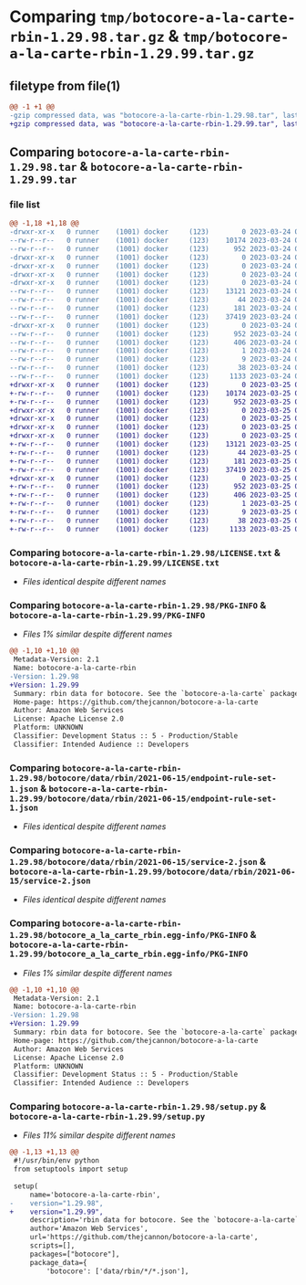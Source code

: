 # Comparing `tmp/botocore-a-la-carte-rbin-1.29.98.tar.gz` & `tmp/botocore-a-la-carte-rbin-1.29.99.tar.gz`

## filetype from file(1)

```diff
@@ -1 +1 @@
-gzip compressed data, was "botocore-a-la-carte-rbin-1.29.98.tar", last modified: Fri Mar 24 01:24:36 2023, max compression
+gzip compressed data, was "botocore-a-la-carte-rbin-1.29.99.tar", last modified: Sat Mar 25 01:23:02 2023, max compression
```

## Comparing `botocore-a-la-carte-rbin-1.29.98.tar` & `botocore-a-la-carte-rbin-1.29.99.tar`

### file list

```diff
@@ -1,18 +1,18 @@
-drwxr-xr-x   0 runner    (1001) docker     (123)        0 2023-03-24 01:24:36.022104 botocore-a-la-carte-rbin-1.29.98/
--rw-r--r--   0 runner    (1001) docker     (123)    10174 2023-03-24 01:24:35.000000 botocore-a-la-carte-rbin-1.29.98/LICENSE.txt
--rw-r--r--   0 runner    (1001) docker     (123)      952 2023-03-24 01:24:36.022104 botocore-a-la-carte-rbin-1.29.98/PKG-INFO
-drwxr-xr-x   0 runner    (1001) docker     (123)        0 2023-03-24 01:24:36.018104 botocore-a-la-carte-rbin-1.29.98/botocore/
-drwxr-xr-x   0 runner    (1001) docker     (123)        0 2023-03-24 01:24:36.018104 botocore-a-la-carte-rbin-1.29.98/botocore/data/
-drwxr-xr-x   0 runner    (1001) docker     (123)        0 2023-03-24 01:24:36.018104 botocore-a-la-carte-rbin-1.29.98/botocore/data/rbin/
-drwxr-xr-x   0 runner    (1001) docker     (123)        0 2023-03-24 01:24:36.018104 botocore-a-la-carte-rbin-1.29.98/botocore/data/rbin/2021-06-15/
--rw-r--r--   0 runner    (1001) docker     (123)    13121 2023-03-24 01:23:57.000000 botocore-a-la-carte-rbin-1.29.98/botocore/data/rbin/2021-06-15/endpoint-rule-set-1.json
--rw-r--r--   0 runner    (1001) docker     (123)       44 2023-03-24 01:23:57.000000 botocore-a-la-carte-rbin-1.29.98/botocore/data/rbin/2021-06-15/examples-1.json
--rw-r--r--   0 runner    (1001) docker     (123)      181 2023-03-24 01:23:57.000000 botocore-a-la-carte-rbin-1.29.98/botocore/data/rbin/2021-06-15/paginators-1.json
--rw-r--r--   0 runner    (1001) docker     (123)    37419 2023-03-24 01:23:57.000000 botocore-a-la-carte-rbin-1.29.98/botocore/data/rbin/2021-06-15/service-2.json
-drwxr-xr-x   0 runner    (1001) docker     (123)        0 2023-03-24 01:24:36.022104 botocore-a-la-carte-rbin-1.29.98/botocore_a_la_carte_rbin.egg-info/
--rw-r--r--   0 runner    (1001) docker     (123)      952 2023-03-24 01:24:35.000000 botocore-a-la-carte-rbin-1.29.98/botocore_a_la_carte_rbin.egg-info/PKG-INFO
--rw-r--r--   0 runner    (1001) docker     (123)      406 2023-03-24 01:24:35.000000 botocore-a-la-carte-rbin-1.29.98/botocore_a_la_carte_rbin.egg-info/SOURCES.txt
--rw-r--r--   0 runner    (1001) docker     (123)        1 2023-03-24 01:24:35.000000 botocore-a-la-carte-rbin-1.29.98/botocore_a_la_carte_rbin.egg-info/dependency_links.txt
--rw-r--r--   0 runner    (1001) docker     (123)        9 2023-03-24 01:24:35.000000 botocore-a-la-carte-rbin-1.29.98/botocore_a_la_carte_rbin.egg-info/top_level.txt
--rw-r--r--   0 runner    (1001) docker     (123)       38 2023-03-24 01:24:36.022104 botocore-a-la-carte-rbin-1.29.98/setup.cfg
--rw-r--r--   0 runner    (1001) docker     (123)     1133 2023-03-24 01:24:35.000000 botocore-a-la-carte-rbin-1.29.98/setup.py
+drwxr-xr-x   0 runner    (1001) docker     (123)        0 2023-03-25 01:23:02.796754 botocore-a-la-carte-rbin-1.29.99/
+-rw-r--r--   0 runner    (1001) docker     (123)    10174 2023-03-25 01:23:02.000000 botocore-a-la-carte-rbin-1.29.99/LICENSE.txt
+-rw-r--r--   0 runner    (1001) docker     (123)      952 2023-03-25 01:23:02.796754 botocore-a-la-carte-rbin-1.29.99/PKG-INFO
+drwxr-xr-x   0 runner    (1001) docker     (123)        0 2023-03-25 01:23:02.796754 botocore-a-la-carte-rbin-1.29.99/botocore/
+drwxr-xr-x   0 runner    (1001) docker     (123)        0 2023-03-25 01:23:02.796754 botocore-a-la-carte-rbin-1.29.99/botocore/data/
+drwxr-xr-x   0 runner    (1001) docker     (123)        0 2023-03-25 01:23:02.796754 botocore-a-la-carte-rbin-1.29.99/botocore/data/rbin/
+drwxr-xr-x   0 runner    (1001) docker     (123)        0 2023-03-25 01:23:02.796754 botocore-a-la-carte-rbin-1.29.99/botocore/data/rbin/2021-06-15/
+-rw-r--r--   0 runner    (1001) docker     (123)    13121 2023-03-25 01:22:12.000000 botocore-a-la-carte-rbin-1.29.99/botocore/data/rbin/2021-06-15/endpoint-rule-set-1.json
+-rw-r--r--   0 runner    (1001) docker     (123)       44 2023-03-25 01:22:12.000000 botocore-a-la-carte-rbin-1.29.99/botocore/data/rbin/2021-06-15/examples-1.json
+-rw-r--r--   0 runner    (1001) docker     (123)      181 2023-03-25 01:22:12.000000 botocore-a-la-carte-rbin-1.29.99/botocore/data/rbin/2021-06-15/paginators-1.json
+-rw-r--r--   0 runner    (1001) docker     (123)    37419 2023-03-25 01:22:12.000000 botocore-a-la-carte-rbin-1.29.99/botocore/data/rbin/2021-06-15/service-2.json
+drwxr-xr-x   0 runner    (1001) docker     (123)        0 2023-03-25 01:23:02.796754 botocore-a-la-carte-rbin-1.29.99/botocore_a_la_carte_rbin.egg-info/
+-rw-r--r--   0 runner    (1001) docker     (123)      952 2023-03-25 01:23:02.000000 botocore-a-la-carte-rbin-1.29.99/botocore_a_la_carte_rbin.egg-info/PKG-INFO
+-rw-r--r--   0 runner    (1001) docker     (123)      406 2023-03-25 01:23:02.000000 botocore-a-la-carte-rbin-1.29.99/botocore_a_la_carte_rbin.egg-info/SOURCES.txt
+-rw-r--r--   0 runner    (1001) docker     (123)        1 2023-03-25 01:23:02.000000 botocore-a-la-carte-rbin-1.29.99/botocore_a_la_carte_rbin.egg-info/dependency_links.txt
+-rw-r--r--   0 runner    (1001) docker     (123)        9 2023-03-25 01:23:02.000000 botocore-a-la-carte-rbin-1.29.99/botocore_a_la_carte_rbin.egg-info/top_level.txt
+-rw-r--r--   0 runner    (1001) docker     (123)       38 2023-03-25 01:23:02.796754 botocore-a-la-carte-rbin-1.29.99/setup.cfg
+-rw-r--r--   0 runner    (1001) docker     (123)     1133 2023-03-25 01:23:02.000000 botocore-a-la-carte-rbin-1.29.99/setup.py
```

### Comparing `botocore-a-la-carte-rbin-1.29.98/LICENSE.txt` & `botocore-a-la-carte-rbin-1.29.99/LICENSE.txt`

 * *Files identical despite different names*

### Comparing `botocore-a-la-carte-rbin-1.29.98/PKG-INFO` & `botocore-a-la-carte-rbin-1.29.99/PKG-INFO`

 * *Files 1% similar despite different names*

```diff
@@ -1,10 +1,10 @@
 Metadata-Version: 2.1
 Name: botocore-a-la-carte-rbin
-Version: 1.29.98
+Version: 1.29.99
 Summary: rbin data for botocore. See the `botocore-a-la-carte` package for more info.
 Home-page: https://github.com/thejcannon/botocore-a-la-carte
 Author: Amazon Web Services
 License: Apache License 2.0
 Platform: UNKNOWN
 Classifier: Development Status :: 5 - Production/Stable
 Classifier: Intended Audience :: Developers
```

### Comparing `botocore-a-la-carte-rbin-1.29.98/botocore/data/rbin/2021-06-15/endpoint-rule-set-1.json` & `botocore-a-la-carte-rbin-1.29.99/botocore/data/rbin/2021-06-15/endpoint-rule-set-1.json`

 * *Files identical despite different names*

### Comparing `botocore-a-la-carte-rbin-1.29.98/botocore/data/rbin/2021-06-15/service-2.json` & `botocore-a-la-carte-rbin-1.29.99/botocore/data/rbin/2021-06-15/service-2.json`

 * *Files identical despite different names*

### Comparing `botocore-a-la-carte-rbin-1.29.98/botocore_a_la_carte_rbin.egg-info/PKG-INFO` & `botocore-a-la-carte-rbin-1.29.99/botocore_a_la_carte_rbin.egg-info/PKG-INFO`

 * *Files 1% similar despite different names*

```diff
@@ -1,10 +1,10 @@
 Metadata-Version: 2.1
 Name: botocore-a-la-carte-rbin
-Version: 1.29.98
+Version: 1.29.99
 Summary: rbin data for botocore. See the `botocore-a-la-carte` package for more info.
 Home-page: https://github.com/thejcannon/botocore-a-la-carte
 Author: Amazon Web Services
 License: Apache License 2.0
 Platform: UNKNOWN
 Classifier: Development Status :: 5 - Production/Stable
 Classifier: Intended Audience :: Developers
```

### Comparing `botocore-a-la-carte-rbin-1.29.98/setup.py` & `botocore-a-la-carte-rbin-1.29.99/setup.py`

 * *Files 11% similar despite different names*

```diff
@@ -1,13 +1,13 @@
 #!/usr/bin/env python
 from setuptools import setup
 
 setup(
     name='botocore-a-la-carte-rbin',
-    version="1.29.98",
+    version="1.29.99",
     description='rbin data for botocore. See the `botocore-a-la-carte` package for more info.',
     author='Amazon Web Services',
     url='https://github.com/thejcannon/botocore-a-la-carte',
     scripts=[],
     packages=["botocore"],
     package_data={
         'botocore': ['data/rbin/*/*.json'],
```

